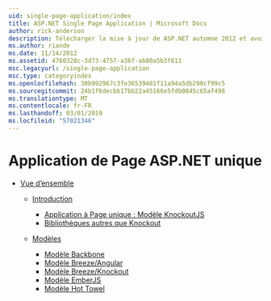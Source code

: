 ```yaml
---
uid: single-page-application/index
title: ASP.NET Single Page Application | Microsoft Docs
author: rick-anderson
description: Télécharger la mise à jour de ASP.NET automne 2012 et avoir une meilleure expérience de bout en bout pour créer des applications avec des interactions côté client significatives à l’aide de JavaScrip...
ms.author: riande
ms.date: 11/14/2012
ms.assetid: 4760328c-3d73-4757-a36f-ab80a5b3f611
msc.legacyurl: /single-page-application
msc.type: categoryindex
ms.openlocfilehash: 30b992967c3fe36539481f11a94a5db290cf99c5
ms.sourcegitcommit: 24b1f6decbb17bb22a45166e5fdb0845c65af498
ms.translationtype: MT
ms.contentlocale: fr-FR
ms.lasthandoff: 03/01/2019
ms.locfileid: "57021346"
---
```

<a name="aspnet-single-page-application"></a>Application de Page ASP.NET unique
====================
- [Vue d’ensemble](overview/index.md)

    - [Introduction](overview/introduction/index.md)

        - [Application à Page unique : Modèle KnockoutJS](overview/introduction/knockoutjs-template.md)
        - [Bibliothèques autres que Knockout](overview/introduction/other-libraries.md)
    - [Modèles](overview/templates/index.md)

        - [Modèle Backbone](overview/templates/backbonejs-template.md)
        - [Modèle Breeze/Angular](overview/templates/breezeangular-template.md)
        - [Modèle Breeze/Knockout](overview/templates/breezeknockout-template.md)
        - [Modèle EmberJS](overview/templates/emberjs-template.md)
        - [Modèle Hot Towel](overview/templates/hottowel-template.md)
